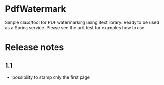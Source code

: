 # PdfWatermark
Simple class/tool for PDF watermarking using itext library. Ready to be used as a Spring service.
Please see the unit test for examples how to use.

Release notes
=============
1.1
---
* possibility to stamp only the first page

